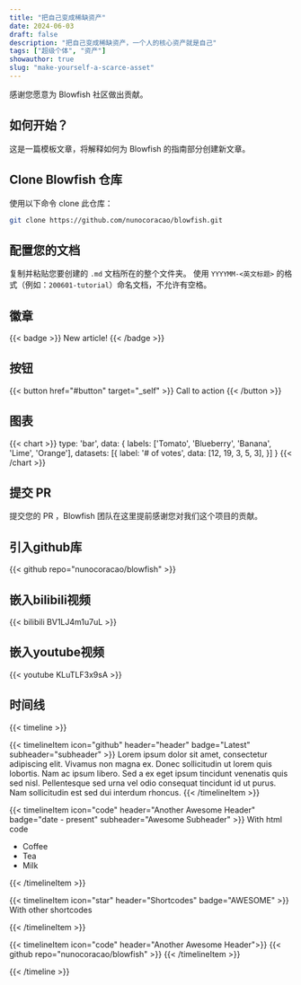 ```yaml
---
title: "把自己变成稀缺资产"
date: 2024-06-03
draft: false
description: "把自己变成稀缺资产，一个人的核心资产就是自己"
tags: ["超级个体", "资产"]
showauthor: true
slug: "make-yourself-a-scarce-asset"
---
```


感谢您愿意为 Blowfish 社区做出贡献。

## 如何开始？
这是一篇模板文章，将解释如何为 Blowfish 的指南部分创建新文章。

## Clone Blowfish 仓库
使用以下命令 clone 此仓库：

```bash
git clone https://github.com/nunocoracao/blowfish.git
```

## 配置您的文档
复制并粘贴您要创建的 `.md` 文档所在的整个文件夹。
使用 `YYYYMM-<英文标题>` 的格式（例如：`200601-tutorial`）命名文档，不允许有空格。

## 徽章

{{< badge >}}
New article!
{{< /badge >}}

## 按钮


{{< button href="#button" target="_self" >}}
Call to action
{{< /button >}}




## 图表

{{< chart >}}
type: 'bar',
data: {
  labels: ['Tomato', 'Blueberry', 'Banana', 'Lime', 'Orange'],
  datasets: [{
    label: '# of votes',
    data: [12, 19, 3, 5, 3],
  }]
}
{{< /chart >}}


## 提交 PR
提交您的 PR ，Blowfish 团队在这里提前感谢您对我们这个项目的贡献。

## 引入github库

{{< github repo="nunocoracao/blowfish" >}}



## 嵌入bilibili视频

{{< bilibili BV1LJ4m1u7uL >}}

## 嵌入youtube视频

{{< youtube KLuTLF3x9sA >}}



## 时间线
{{< timeline >}}

{{< timelineItem icon="github" header="header" badge="Latest" subheader="subheader" >}}
Lorem ipsum dolor sit amet, consectetur adipiscing elit. Vivamus non magna ex. Donec sollicitudin ut lorem quis lobortis. Nam ac ipsum libero. Sed a ex eget ipsum tincidunt venenatis quis sed nisl. Pellentesque sed urna vel odio consequat tincidunt id ut purus. Nam sollicitudin est sed dui interdum rhoncus. 
{{< /timelineItem >}}


{{< timelineItem icon="code" header="Another Awesome Header" badge="date - present" subheader="Awesome Subheader" >}}
With html code
<ul>
  <li>Coffee</li>
  <li>Tea</li>
  <li>Milk</li>
</ul>
{{< /timelineItem >}}

{{< timelineItem icon="star" header="Shortcodes" badge="AWESOME" >}}
With other shortcodes

{{< /timelineItem >}}

{{< timelineItem icon="code" header="Another Awesome Header">}}
{{< github repo="nunocoracao/blowfish" >}}
{{< /timelineItem >}}

{{< /timeline >}}
